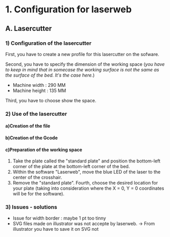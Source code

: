 # 1. Configuration for laserweb

## A. Lasercutter

### 1) Configuration of the lasercutter

First, you have to create a new profile for this lasercutter on the sofware.

Second, you have to specify the dimension of the working space (_you have to keep in mind that in somecase the working surface is not the same as the surface of the bed. It's the case here._)

- Machine width : 290 MM
- Machine height : 135 MM

Third, you have to choose show the space. 

### 2) Use of the lasercutter
#### a)Creation of the file

#### b)Creation of the Gcode

#### c)Preparation of the working space

1. Take the plate called the "standard plate" and position the bottom-left corner of the plate at the bottom-left corner of the bed.
2. Within the software "Laserweb", move the blue LED of the laser to the center of the crosshair.
3. Remove the "standard plate".
Fourth, choose the desired location for your plate (taking into consideration where the X = 0, Y = 0 coordinates will be for the software).


### 3) Issues - solutions
- Issue for width border : maybe 1 pt too tinny
- SVG files made on illustrator was not accepte by laserweb.
-> From illustrator you have to save it on SVG not 